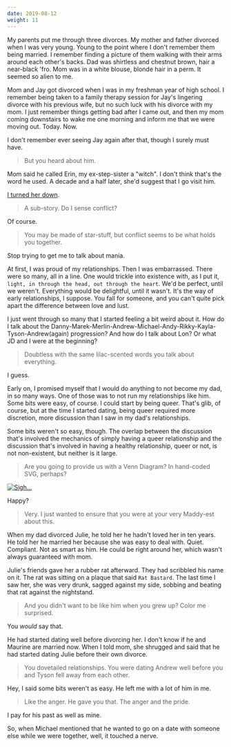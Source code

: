 ```yaml
---
date: 2019-08-12
weight: 11
---
```


My parents put me through three divorces. My mother and father divorced when I was very young. Young to the point where I don't remember them being married. I remember finding a picture of them walking with their arms around each other's backs. Dad was shirtless and chestnut brown, hair a near-black 'fro. Mom was in a white blouse, blonde hair in a perm. It seemed so alien to me.

Mom and Jay got divorced when I was in my freshman year of high school. I remember being taken to a family therapy session for Jay's lingering divorce with his previous wife, but no such luck with his divorce with my mom. I just remember things getting bad after I came out, and then my mom coming downstairs to wake me one morning and inform me that we were moving out. Today. Now.

I don't remember ever seeing Jay again after that, though I surely must have.

> But you heard about him.

Mom said he called Erin, my ex-step-sister a "witch". I don't think that's the word he used. A decade and a half later, she'd suggest that I go visit him.

<a href="/jay" class="pulse">I turned her down</a>.

> A sub-story. Do I sense conflict?

Of course.

> You may be made of star-stuff, but conflict seems to be what holds you together.

Stop trying to get me to talk about mania.

At first, I was proud of my relationships. Then I was embarrassed. There were so many, all in a line. One would trickle into existence with, as I put it, `light, in through the head, out through the heart`. We'd be perfect, until we weren't. Everything would be delightful, until it wasn't. It's the way of early relationships, I suppose. You fall for someone, and you can't quite pick apart the difference between love and lust.

I just went through so many that I started feeling a bit weird about it. How do I talk about the Danny-Marek-Merlin-Andrew-Michael-Andy-Rikky-Kayla-Tyson-Andrew(again) progression? And how do I talk about Lon? Or what JD and I were at the beginning?

> Doubtless with the same lilac-scented words you talk about everything.

I guess.

Early on, I promised myself that I would do anything to not become my dad, in so many ways. One of those was to not run my relationships like him. Some bits were easy, of course. I could start by being queer. That's glib, of course, but at the time I started dating, being queer required more discretion, more discussion than I saw in my dad's relationships.

Some bits weren't so easy, though. The overlap between the discussion that's involved the mechanics of simply having a queer relationship and the discussion that's involved in having a healthy relationship, queer or not, is not non-existent, but neither is it large.

> Are you going to provide us with a Venn Diagram? In hand-coded SVG, perhaps?

[![Sigh...](/healthy-sound.svg)](/healthy-sound.svg)

Happy?

> Very. I just wanted to ensure that you were at your very Maddy-est about this.

When my dad divorced Julie, he told her he hadn't loved her in ten years. He told her he married her because she was easy to deal with. Quiet. Compliant. Not as smart as him. He could be right around her, which wasn't always guaranteed with mom.

Julie's friends gave her a rubber rat afterward. They had scribbled his name on it. The rat was sitting on a plaque that said `Rat Bastard`. The last time I saw her, she was very drunk, sagged against my side, sobbing and beating that rat against the nightstand.

> And you didn't want to be like him when you grew up? Color me surprised.

You *would* say that.

He had started dating well before divorcing her. I don't know if he and Maurine are married now. When I told mom, she shrugged and said that he had started dating Julie before their own divorce.

> You dovetailed relationships. You were dating Andrew well before you and Tyson fell away from each other.

Hey, I said some bits weren't as easy. He left me with a lot of him in me.

> Like the anger. He gave you that. The anger and the pride.

I pay for his past as well as mine.

So, when Michael mentioned that he wanted to go on a date with someone else while we were together, well, it touched a nerve.
